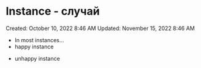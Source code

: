 # Instance - случай

Created: October 10, 2022 8:46 AM
Updated: November 15, 2022 8:46 AM

- In most instances...
- happy instance

* unhappy instance